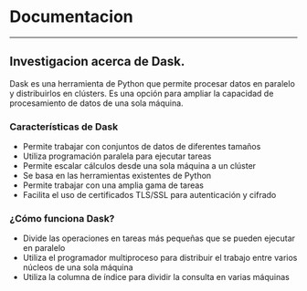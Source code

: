 # Documentacion 
---

## Investigacion acerca de Dask.

Dask es una herramienta de Python que permite procesar datos en paralelo y distribuirlos en clústers. Es una opción para ampliar la capacidad de procesamiento de datos de una sola máquina. 
### Características de Dask 

- Permite trabajar con conjuntos de datos de diferentes tamaños
- Utiliza programación paralela para ejecutar tareas
- Permite escalar cálculos desde una sola máquina a un clúster
- Se basa en las herramientas existentes de Python
- Permite trabajar con una amplia gama de tareas
- Facilita el uso de certificados TLS/SSL para autenticación y cifrado

### ¿Cómo funciona Dask?
- Divide las operaciones en tareas más pequeñas que se pueden ejecutar en paralelo 
- Utiliza el programador multiproceso para distribuir el trabajo entre varios núcleos de una sola máquina 
- Utiliza la columna de índice para dividir la consulta en varias máquinas 